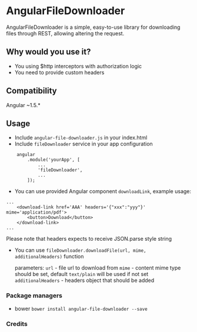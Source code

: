 # AngularFileDownloader #

AngularFileDownloader is a simple, easy-to-use library for downloading files through REST, allowing altering the request.

## Why would you use it? ##

* You using $http interceptors with authorization logic
* You need to provide custom headers

## Compatibility ##

Angular ~1.5.*

## Usage ##

* Include `angular-file-downloader.js` in your index.html
* Include `fileDownloader` service in your app configuration

```
    angular
        .module('yourApp', [
            ...
            'fileDownloader',
            ...
        ]);
```

* You can use provided Angular component `downloadLink`, example usage:

```
...
    <download-link href='AAA' headers='{"xxx":"yyy"}' mime='application/pdf'>
        <button>Download</button>
    </download-link>
...
```

Please note that headers expects to receive JSON.parse style string
 
* You can use `fileDownloader.downloadFile(url, mime, additionalHeaders)` function
    
    parameters:
        `url` - file url to download from
        `mime` - content mime type should be set, default `text/plain` will be used if not set
        `additionalHeaders` - headers object that should be added

### Package managers ###

* bower
    `bower install angular-file-downloader --save`

### Credits ###


